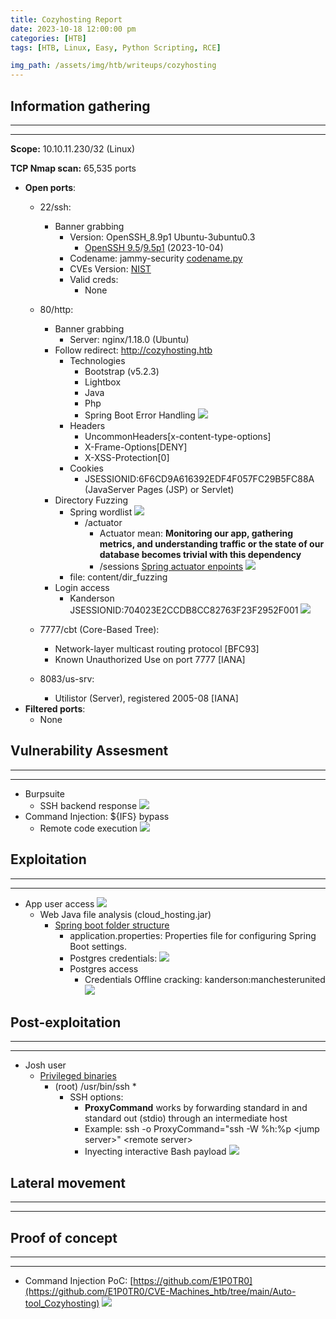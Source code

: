 ```yaml
---
title: Cozyhosting Report
date: 2023-10-18 12:00:00 pm
categories: [HTB]
tags: [HTB, Linux, Easy, Python Scripting, RCE]

img_path: /assets/img/htb/writeups/cozyhosting
---
```



## **Information gathering**

* * *
* * *

**Scope:** 10.10.11.230/32 (Linux)

**TCP Nmap scan:** 65,535 ports

* **Open ports**:
	* 22/ssh:
		* Banner grabbing
			- Version: OpenSSH_8.9p1 Ubuntu-3ubuntu0.3
				* [OpenSSH 9.5](https://www.openssh.com/txt/release-9.5)/[9.5p1](https://www.openssh.com/txt/release-9.5) (2023-10-04)
			- Codename: jammy-security [codename.py](https://github.com/E1P0TR0/CVE-Machines_htb/blob/main/testing_tools/codename.py)
			- CVEs Version: [NIST](https://nvd.nist.gov/vuln/search/results?form_type=Advanced&cves=on&cpe_version=cpe:/a:openbsd:openssh:8.9p1)
			- Valid creds: 
				- None
	* 80/http:
		* Banner grabbing
			* Server: nginx/1.18.0 (Ubuntu)
		* Follow redirect: http://cozyhosting.htb
			* Technologies
				* Bootstrap (v5.2.3)
				* Lightbox
				* Java
				* Php
				* Spring Boot Error Handling
					![](error_framework_detection.png)
			* Headers
				* UncommonHeaders[x-content-type-options]
				* X-Frame-Options[DENY]
				* X-XSS-Protection[0]
			* Cookies
				* JSESSIONID:6F6CD9A616392EDF4F057FC29B5FC88A (JavaServer Pages (JSP) or Servlet) 
		* Directory Fuzzing
			* Spring wordlist
				![](spring_fuzzing.png)
				* /actuator
					* Actuator mean: **Monitoring our app, gathering metrics, and understanding traffic or the state of our database becomes trivial with this dependency**
					* /sessions [Spring actuator enpoints](https://docs.spring.io/spring-boot/docs/current/reference/html/actuator.html)
						![](session_endpoint.png)
			* file: content/dir_fuzzing
		* Login access
			* Kanderson JSESSIONID:704023E2CCDB8CC82763F23F2952F001
				![](connection_setting.png)

	 * 7777/cbt (Core-Based Tree):
		* Network-layer multicast routing protocol [BFC93]
		* Known Unauthorized Use on port 7777 [IANA]
	* 8083/us-srv:
		* Utilistor (Server), registered 2005-08 [IANA]
* **Filtered ports**:	
	* None

## **Vulnerability Assesment**

* * *
* * *

* Burpsuite
	* SSH backend response
		![](ssh_error_response.png)
* Command Injection: ${IFS} bypass
	* Remote code execution
		![](rce_poc.png)

## **Exploitation**

* * *
* * *

* App user access
	![](app_system_access.png)
	* Web Java file analysis (cloud_hosting.jar)
		* [Spring boot folder structure](https://studygyaan.com/spring-boot/spring-boot-project-folder-structure-and-best-practices)
			* application.properties: Properties file for configuring Spring Boot settings.
			* Postgres credentials:
				![](postgress_creds.png)
			* Postgres access
				* Credentials Offline cracking: kanderson:manchesterunited
				![](josh_access.png)

## **Post-exploitation**

* * *
* * *

* Josh user
	* [Privileged binaries](https://gtfobins.github.io/gtfobins/ssh/)
		* (root) /usr/bin/ssh *
			* SSH options:
				* **ProxyCommand** works by forwarding standard in and standard out (stdio) through an intermediate host
				* Example: ssh -o ProxyCommand="ssh -W %h:%p \<jump server\>" \<remote server\>
				* Inyecting interactive Bash payload
				![](root.png)

## **Lateral movement**

* * *
* * *

## **Proof of concept**

* * *
* * *

* Command Injection PoC: [https://github.com/E1P0TR0](https://github.com/E1P0TR0/CVE-Machines_htb/tree/main/Auto-tool_Cozyhosting)
	![](command_inyection_poc.png)